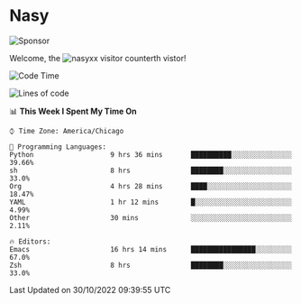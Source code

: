# Nasy

<!--
<p align="center">
<img height="200" src="https://github-readme-stats.vercel.app/api?username=nasyxx&count_private=true&show_icons=true&theme=dracula&include_all_commits=true"/>
<img height="200" src="https://github-readme-stats.vercel.app/api/top-langs/?username=nasyxx&theme=dracula&hide=html,jupyter+notebook&count_private=true&show_icons=true"/>
</p>

  
----------------
-->

![Sponsor](https://img.shields.io/static/v1.svg?label=Sponsor&message=%E2%9D%A4&logo=GitHub&style=flat&color=pink)
 
Welcome, the ![nasyxx visitor counter](https://count.getloli.com/get/@nasyxx?theme=rule34)th vistor!
 
<!--START_SECTION:waka-->
![Code Time](http://img.shields.io/badge/Code%20Time-2%2C762%20hrs%2053%20mins-blue)

![Lines of code](https://img.shields.io/badge/From%20Hello%20World%20I%27ve%20Written-5%20Million%20lines%20of%20code-blue)

📊 **This Week I Spent My Time On** 

```text
⌚︎ Time Zone: America/Chicago

💬 Programming Languages: 
Python                   9 hrs 36 mins       ██████████░░░░░░░░░░░░░░░   39.66% 
sh                       8 hrs               ████████░░░░░░░░░░░░░░░░░   33.0% 
Org                      4 hrs 28 mins       ████░░░░░░░░░░░░░░░░░░░░░   18.47% 
YAML                     1 hr 12 mins        █░░░░░░░░░░░░░░░░░░░░░░░░   4.99% 
Other                    30 mins             ░░░░░░░░░░░░░░░░░░░░░░░░░   2.11%

🔥 Editors: 
Emacs                    16 hrs 14 mins      ████████████████░░░░░░░░░   67.0% 
Zsh                      8 hrs               ████████░░░░░░░░░░░░░░░░░   33.0%

```


 Last Updated on 30/10/2022 09:39:55 UTC
<!--END_SECTION:waka-->

<!-- ![visitors](https://visitor-badge.laobi.icu/badge?page_id=nasyxx.nasyxx) -->
